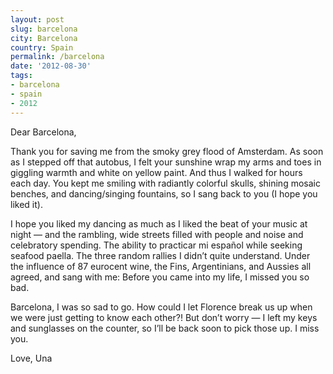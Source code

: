 ```yaml
---
layout: post
slug: barcelona
city: Barcelona
country: Spain
permalink: /barcelona
date: '2012-08-30'
tags:
- barcelona
- spain
- 2012
---
```

Dear Barcelona,

Thank you for saving me from the smoky grey flood of Amsterdam. As soon as I stepped off that autobus, I felt your sunshine wrap my arms and toes in giggling warmth and white on yellow paint. And thus I walked for hours each day. You kept me smiling with radiantly colorful skulls, shining mosaic benches, and dancing/singing fountains, so I sang back to you (I hope you liked it).

I hope you liked my dancing as much as I liked the beat of your music at night — and the rambling, wide streets filled with people and noise and celebratory spending. The ability to practicar mi español while seeking seafood paella. The three random rallies I didn’t quite understand. Under the influence of 87 eurocent wine, the Fins, Argentinians, and Aussies all agreed, and sang with me: Before you came into my life, I missed you so bad.

Barcelona, I was so sad to go. How could I let Florence break us up when we were just getting to know each other?! But don’t worry — I left my keys and sunglasses on the counter, so I’ll be back soon to pick those up. I miss you.

Love,
Una

